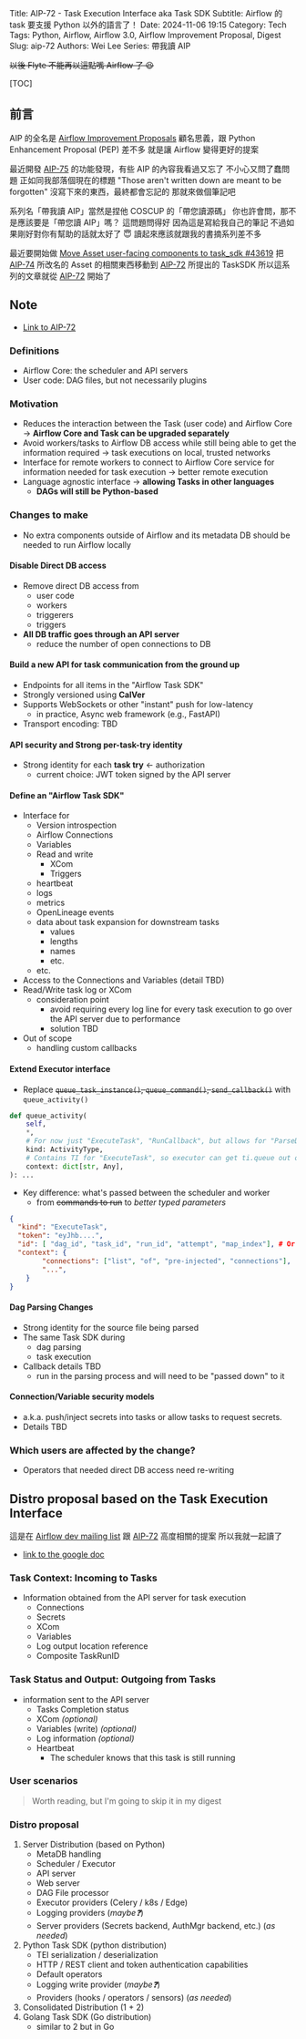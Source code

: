 Title: AIP-72 - Task Execution Interface aka Task SDK
Subtitle: Airflow 的 task 要支援 Python 以外的語言了！
Date: 2024-11-06 19:15
Category: Tech
Tags: Python, Airflow, Airflow 3.0, Airflow Improvement Proposal, Digest
Slug: aip-72
Authors: Wei Lee
Series: 帶我讀 AIP

~~以後 Flyte 不能再以這點嘴 Airflow 了 😆~~

<!--more-->

[TOC]

## 前言
AIP 的全名是 [Airflow Improvement Proposals][AIP]
顧名思義，跟 Python Enhancement Proposal (PEP) 差不多
就是讓 Airflow 變得更好的提案

最近開發 [AIP-75] 的功能發現，有些 AIP 的內容我看過又忘了
不小心又問了蠢問題
正如同我部落個現在的標題 "Those aren't written down are meant to be forgotten"
沒寫下來的東西，最終都會忘記的
那就來做個筆記吧

系列名「帶我讀 AIP」當然是捏他 COSCUP 的「帶您讀源碼」
你也許會問，那不是應該要是「帶您讀 AIP」嗎？
這問題問得好
因為這是寫給我自己的筆記
不過如果剛好對你有幫助的話就太好了 😇
讀起來應該就跟我的書摘系列差不多

最近要開始做 [Move Asset user-facing components to task_sdk #43619][airflow-issue-43619]
把 [AIP-74] 所改名的 Asset 的相關東西移動到 [AIP-72] 所提出的 TaskSDK
所以這系列的文章就從 [AIP-72] 開始了

## Note
* [Link to AIP-72][AIP-72]

### Definitions
* Airflow Core: the scheduler and API servers
* User code: DAG files, but not necessarily plugins

### Motivation
* Reduces the interaction between the Task (user code) and Airflow Core → **Airflow Core and Task can be upgraded separately**
* Avoid workers/tasks to Airflow DB access while still being able to get the information required → task executions on local, trusted networks
* Interface for remote workers to connect to Airflow Core service for information needed for task execution → better remote execution
* Language agnostic interface → **allowing Tasks in other languages**
    * **DAGs will still be Python-based**

### Changes to make
* No extra components outside of Airflow and its metadata DB should be needed to run Airflow locally

#### Disable Direct DB access
* Remove direct DB access from
    * user code
    * workers
    * triggerers
    * triggers
* **All DB traffic goes through an API server**
    * reduce the number of open connections to DB

#### Build a new API for task communication from the ground up
* Endpoints for all items in the "Airflow Task SDK"
* Strongly versioned using **CalVer**
* Supports WebSockets or other "instant" push for low-latency
    * in practice, Async web framework (e.g., FastAPI)
* Transport encoding: TBD

#### API security and Strong per-task-try identity
* Strong identity for each **task try** ← authorization
    * current choice: JWT token signed by the API server

#### Define an "Airflow Task SDK"
* Interface for
    * Version introspection
    * Airflow Connections
    * Variables
    * Read and write
        * XCom
        * Triggers
    * heartbeat
    * logs
    * metrics
    * OpenLineage events
    * data about task expansion for downstream tasks
        * values
        * lengths
        * names
        * etc.
    * etc.
* Access to the Connections and Variables (detail TBD)
* Read/Write task log or XCom
    * consideration point
        * avoid requiring every log line for every task execution to go over the API server due to performance
        * solution TBD
* Out of scope
    * handling custom callbacks

#### Extend Executor interface
* Replace ~~`queue_task_instance()`, `queue_command()`, `send_callback()`~~ with `queue_activity()`

```python
def queue_activity(
    self,
    *,
    # For now just "ExecuteTask", "RunCallback", but allows for "ParseDAGFile" etc. in future
    kind: ActivityType,
    # Contains TI for "ExecuteTask", so executor can get ti.queue out of this.
    context: dict[str, Any],
): ...
```

* Key difference: what's passed between the scheduler and worker
    * from ~~commands to run~~ to *better typed parameters*

```json
{
  "kind": "ExecuteTask",
  "token": "eyJhb....",
  "id": [ "dag_id", "task_id", "run_id", "attempt", "map_index"], # Or better, a single id, but we want these details to be passed along regardless
  "context": {  
        "connections": ["list", "of", "pre-injected", "connections"],
        "...",
    }
}
```

#### Dag Parsing Changes
* Strong identity for the source file being parsed
* The same Task SDK during
    * dag parsing
    * task execution
* Callback details TBD
    * run in the parsing process and will need to be "passed down" to it

#### Connection/Variable security models
* a.k.a. push/inject secrets into tasks or allow tasks to request secrets.
* Details TBD

### Which users are affected by the change?
* Operators that needed direct DB access need re-writing

## Distro proposal based on the Task Execution Interface
這是在 [Airflow dev mailing list](https://lists.apache.org/thread/gm2rj7s4vsnyt95bxbh1pjkht49zvb3t) 跟 [AIP-72] 高度相關的提案
所以我就一起讀了

* [link to the google doc](https://docs.google.com/document/d/1isjpMKYdgdYpEGQDtN2hKrJ-oq8qFWU9kqootRUHiX8/edit)

### Task Context: Incoming to Tasks
* Information obtained from the API server for task execution
    * Connections
    * Secrets
    * XCom
    * Variables
    * Log output location reference
    * Composite TaskRunID

### Task Status and Output: Outgoing from Tasks
* information sent to the API server
    * Tasks Completion status
    * XCom *(optional)*
    * Variables (write) *(optional)*
    * Log information *(optional)*
    * Heartbeat
        * The scheduler knows that this task is still running

### User scenarios
> Worth reading, but I'm going to skip it in my digest

### Distro proposal
1. Server Distribution (based on Python)
    * MetaDB handling
    * Scheduler / Executor
    * API server
    * Web server
    * DAG File processor
    * Executor providers (Celery / k8s / Edge)
    * Logging providers (*maybe❓*)
    * Server providers (Secrets backend, AuthMgr backend, etc.) (*as needed*)
2. Python Task SDK (python distribution)
    * TEI serialization / deserialization
    * HTTP / REST client and token authentication capabilities
    * Default operators
    * Logging write provider (*maybe❓*)
    * Providers (hooks / operators / sensors) (*as needed*)
3. Consolidated Distribution (1 + 2)
4. Golang Task SDK (Go distribution)
    * similar to 2 but in Go

[AIP]: https://cwiki.apache.org/confluence/display/AIRFLOW/Airflow+Improvement+Proposals
[AIP-72]: https://cwiki.apache.org/confluence/display/AIRFLOW/AIP-72+Task+Execution+Interface+aka+Task+SDK
[AIP-74]: https://cwiki.apache.org/confluence/display/AIRFLOW/AIP-74+Introducing+Data+Assets
[AIP-75]: https://cwiki.apache.org/confluence/display/AIRFLOW/AIP-75+New+Asset-Centric+Syntax
[airflow-issue-43619]: https://github.com/apache/airflow/issues/43619
